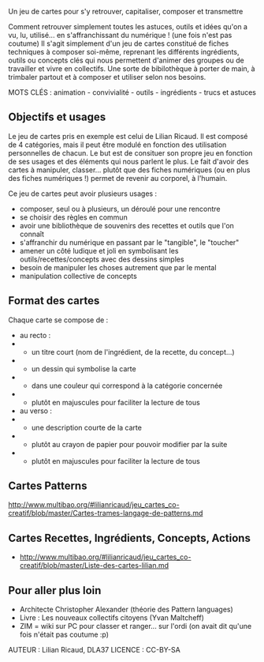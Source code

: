  Un jeu de cartes pour s'y retrouver, capitaliser, composer et transmettre
 
Comment retrouver simplement toutes les astuces, outils et idées qu'on a vu, lu, utilisé... en s'affranchissant du numérique ! (une fois n'est pas coutume)
Il s'agit simplement d'un jeu de cartes constitué de fiches techniques à composer soi-même, reprenant les différents ingrédients, outils ou concepts clés qui nous permettent d'animer des groupes ou de travailler et vivre en collectifs. Une sorte de bibilothèque à porter de main, à trimbaler partout et à composer et utiliser selon nos besoins.

MOTS CLÉS : animation - convivialité - outils - ingrédients - trucs et astuces

## Objectifs et usages

Le jeu de cartes pris en exemple est celui de Lilian Ricaud. Il est composé de 4 catégories, mais il peut être modulé en fonction des utilisation personnelles de chacun. Le but est de consituer son propre jeu en fonction de ses usages et des éléments qui nous parlent le plus.
Le fait d'avoir des cartes à manipuler, classer... plutôt que des fiches numériques (ou en plus des fiches numériques !) permet de revenir au corporel, à l'humain.

Ce jeu de cartes peut avoir plusieurs usages :

- composer, seul ou à plusieurs, un déroulé pour une rencontre
- se choisir des règles en commun
- avoir une bibliothèque de souvenirs des recettes et outils que l'on connaît
- s'affranchir du numérique en passant par le "tangible", le "toucher"
- amener un côté ludique et joli en symbolisant les outils/recettes/concepts avec des dessins simples
- besoin de manipuler les choses autrement que par le mental
- manipulation collective de concepts


## Format des cartes

Chaque carte se compose de :

- au recto :
- - un titre court (nom de l'ingrédient, de la recette, du concept...)
- - un dessin qui symbolise la carte
- - dans une couleur qui correspond à la catégorie concernée
- - plutôt en majuscules pour faciliter la lecture de tous
- au verso :
- - une description courte de la carte
- - plutôt au crayon de papier pour pouvoir modifier par la suite
- - plutôt en majuscules pour faciliter la lecture de tous

## Cartes Patterns

http://www.multibao.org/#lilianricaud/jeu_cartes_co-creatif/blob/master/Cartes-trames-langage-de-patterns.md

## Cartes Recettes, Ingrédients, Concepts, Actions

- http://www.multibao.org/#lilianricaud/jeu_cartes_co-creatif/blob/master/Liste-des-cartes-lilian.md


## Pour aller plus loin

- Architecte Christopher Alexander (théorie des Pattern languages)
- Livre : Les nouveaux collectifs citoyens (Yvan Maltcheff)
- ZIM = wiki sur PC pour classer et ranger... sur l'ordi (on avait dit qu'une fois n'était pas coutume :p)


AUTEUR : Lilian Ricaud, DLA37
LICENCE : CC-BY-SA